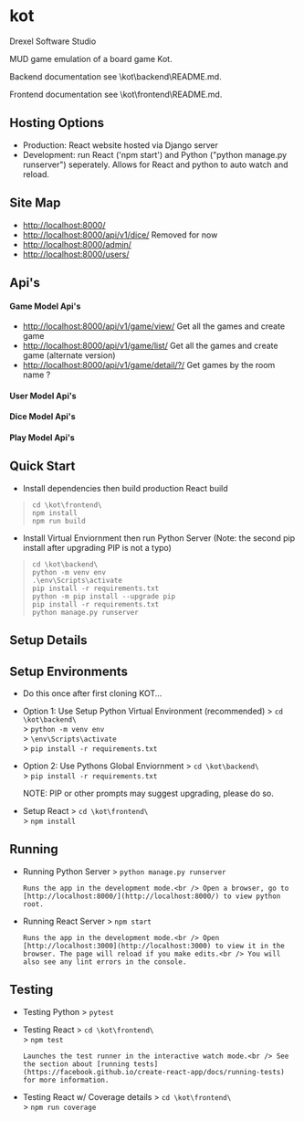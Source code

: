 # kot

Drexel Software Studio

MUD game emulation of a board game Kot.

Backend documentation see \kot\backend\README.md.

Frontend documentation see \kot\frontend\README.md.

## Hosting Options

* Production: React website hosted via Django server
* Development: run React ('npm start') and Python ("python manage.py runserver") seperately. Allows for React and python to auto watch and reload.

## Site Map

* <http://localhost:8000/>
* <http://localhost:8000/api/v1/dice/> Removed for now
* <http://localhost:8000/admin/>
* <http://localhost:8000/users/>

##	Api's
#### Game Model Api's
 
* <http://localhost:8000/api/v1/game/view/>
	Get all the games and create game
* <http://localhost:8000/api/v1/game/list/> 
	Get all the games and create game (alternate version)
* <http://localhost:8000/api/v1/game/detail/?/>
	Get games by the room name ?
#### User Model Api's


#### Dice Model Api's


#### Play Model Api's

## Quick Start

* Install dependencies then build production React build

> `cd \kot\frontend\` </br>
> `npm install` </br>
> `npm run build` </br>

* Install Virtual Enviornment then run Python Server (Note: the second pip install after upgrading PIP is not a typo)

> `cd \kot\backend\` </br>
> `python -m venv env` </br>
> `.\env\Scripts\activate` </br>
> `pip install -r requirements.txt`</br>
> `python -m pip install --upgrade pip`</br>
> `pip install -r requirements.txt`</br>
> `python manage.py runserver` </br>

## Setup Details

## Setup Environments

* Do this once after first cloning KOT...

* Option 1: Use Setup Python Virtual Environment (recommended)
      > `cd \kot\backend\` </br>
      > `python -m venv env` </br>
      > `\env\Scripts\activate` </br>
      > `pip install -r requirements.txt`

* Option 2: Use Pythons Global Enviornment
      > `cd \kot\backend\` </br>
      > `pip install -r requirements.txt`

    NOTE: PIP or other prompts may suggest upgrading, please do so.

* Setup React
      > `cd \kot\frontend\` </br>
      > `npm install`

## Running

* Running Python Server
      > `python manage.py runserver`</br>

      Runs the app in the development mode.<br /> Open a browser, go to [http://localhost:8000/](http://localhost:8000/) to view python root.

* Running React Server
      > `npm start`</br>

      Runs the app in the development mode.<br /> Open [http://localhost:3000](http://localhost:3000) to view it in the browser. The page will reload if you make edits.<br /> You will also see any lint errors in the console.

## Testing

* Testing Python
      > `pytest`</br>

* Testing React
      > `cd \kot\frontend\` </br>
      > `npm test`
      
      Launches the test runner in the interactive watch mode.<br /> See the section about [running tests](https://facebook.github.io/create-react-app/docs/running-tests) for more information.

* Testing React w/ Coverage details
      > `cd \kot\frontend\` </br>
      > `npm run coverage`
